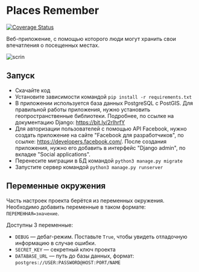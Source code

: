 # Places Remember

[![Coverage Status](https://coveralls.io/repos/github/anderskate/PlacesRemember/badge.svg?branch=master)](https://coveralls.io/github/anderskate/PlacesRemember?branch=master)

Веб-приложение, с помощью которого люди могут хранить свои впечатления о посещенных местах.

![scrin](https://user-images.githubusercontent.com/46349173/68991025-eb4e5380-087b-11ea-93d6-a13a9e8fa9e8.png)

## Запуск

- Скачайте код
- Установите зависимости командой `pip install -r requirements.txt`
- В приложении используется база данных PostgreSQL с PostGIS. Для правильной работы приложения, нужно установить
геопространственные библиотеки. Подробнее, по ссылке на документацию Django: https://bit.ly/2rIhrfY
- Для авторизации пользователей с помощью API Facebook, нужно создать приложение на сайте "Facebook для разработчиков", по ссылке: https://developers.facebook.com/. После создания приложения, нужно его добавить в интерфейс "Django admin", по вкладке "Social applications".
- Перенесите миграции в БД командой `python3 manage.py migrate`
- Запустите сервер командой `python3 manage.py runserver`

## Переменные окружения

Часть настроек проекта берётся из переменных окружения. Необходимо добавить переменные в таком формате: `ПЕРЕМЕННАЯ=значение`.

Доступны 3 переменные:
- `DEBUG` — дебаг-режим. Поставьте `True`, чтобы увидеть отладочную информацию в случае ошибки.
- `SECRET_KEY` — секретный ключ проекта
- `DATABASE_URL` — путь до базы данных, формат: `postgres://USER:PASSWORD@HOST:PORT/NAME`